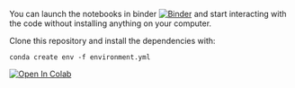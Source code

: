 You can launch the notebooks in binder [![Binder](https://mybinder.org/badge_logo.svg)](https://mybinder.org/v2/gh/jboulanger/deconv-partical/HEAD) and start interacting with the code without installing anything on your computer.


Clone this repository and install the dependencies with:
```
conda create env -f environment.yml
```

[![Open In Colab](https://colab.research.google.com/assets/colab-badge.svg)](https://colab.research.google.com/github/jboulanger/deconv-partical/blob/main/exercices.ipynb)